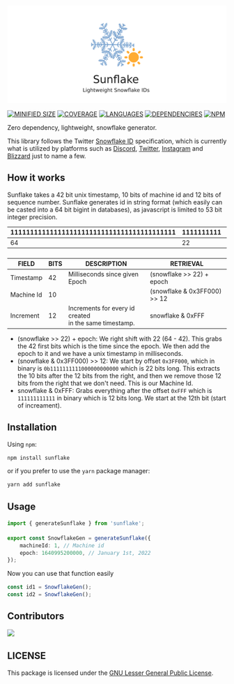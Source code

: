 ![lvksh sunflake](./assets/banner.png)

[![MINIFIED SIZE](https://img.shields.io/bundlephobia/min/sunflake.svg)]()
[![COVERAGE](https://img.shields.io/badge/coverage-100%25-brightgreen.svg)]()
[![LANGUAGES](https://img.shields.io/github/languages/top/lvkdotsh/sunflake)]()
[![DEPENDENCIRES](https://img.shields.io/badge/dependencies-0-brightgreen.svg)]()
[![NPM](https://img.shields.io/npm/dt/sunflake)]()

Zero dependency, lightweight, snowflake generator.

This library follows the Twitter [Snowflake ID](https://en.wikipedia.org/wiki/Snowflake_ID) specification, which is currently what is utilized by platforms such as [Discord](https://discord.com/developers/docs/reference#snowflakes), [Twitter](https://blog.twitter.com/engineering/en_us/a/2010/announcing-snowflake), [Instagram](https://instagram-engineering.com/sharding-ids-at-instagram-1cf5a71e5a5c) and [Blizzard](https://techcrunch.com/2010/10/12/twitter-snowflake/) just to name a few.

## How it works

Sunflake takes a 42 bit unix timestamp, 10 bits of machine id and 12 bits of sequence number. Sunflake generates id in string format (which easily can be casted into a 64 bit bigint in databases), as javascript is limited to 53 bit integer precision.

| 111111111111111111111111111111111111111111 | 1111111111 | 111111111111 |     |
| ------------------------------------------ | ---------- | ------------ | --- |
| 64                                         | 22         | 12           | 0   |
###
| FIELD      | BITS | DESCRIPTION                                               | RETRIEVAL                    |
| ---------- | ---- | --------------------------------------------------------- | ---------------------------- |
| Timestamp  | 42   | Milliseconds since given Epoch                            | (snowflake >> 22) + epoch    |
| Machine Id | 10   |                                                           | (snowflake & 0x3FF000) >> 12 |
| Increment  | 12   | Increments for every id created<br>in the same timestamp. | snowflake & 0xFFF            |

-   (snowflake >> 22) + epoch: We right shift with 22 (64 - 42). This grabs the 42 first bits which is the time since the epoch. We then add the epoch to it and we have a unix timestamp in milliseconds.
-   (snowflake & 0x3FF000) >> 12: We start by offset `0x3FF000`, which in binary is `0b1111111111000000000000` which is 22 bits long. This extracts the 10 bits after the 12 bits from the right, and then we remove those 12 bits from the right that we don't need. This is our Machine Id.
-   snowflake & 0xFFF: Grabs everything after the offset `0xFFF` which is `111111111111` in binary which is 12 bits long. We start at the 12th bit (start of increament).

## Installation

Using `npm`:

```sh
npm install sunflake
```

or if you prefer to use the `yarn` package manager:

```sh
yarn add sunflake
```

## Usage

```ts
import { generateSunflake } from 'sunflake';

export const SnowflakeGen = generateSunflake({
    machineId: 1, // Machine id
    epoch: 1640995200000, // January 1st, 2022
});
```

Now you can use that function easily

```ts
const id1 = SnowflakeGen();
const id2 = SnowflakeGen();
```

## Contributors

[![](https://contrib.rocks/image?repo=lvkdotsh/sunflake)](https://github.com/lvkdotsh/sunflake/graphs/contributors)

## LICENSE

This package is licensed under the [GNU Lesser General Public License](https://www.gnu.org/licenses/lgpl-3.0).
